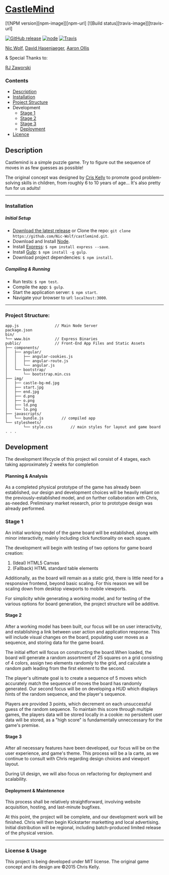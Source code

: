 # [CastleMind](tba)
[![NPM version][npm-image]][npm-url] [![Build status][travis-image]][travis-url]


[![GitHub release](https://img.shields.io/github/release/qubyte/rubidium.svg)](https://github.com/Nic-Wolf/castlemind)
[![node](https://img.shields.io/node/v/gh-badges.svg)](https://github.com/Nic-Wolf/castlemind)
[![Travis](https://img.shields.io/travis/joyent/node.svg)](https://travis-ci.org/Nic-Wolf/castlemind.svg?branch=master)

[Nic Wolf](https://github.com/Nic-Wolf), [David Hasenjaeger](https://github.com/GerryFudd), [Aaron Ollis](https://github.com/aollis)

& Special Thanks to:

[RJ Zaworski](https://github.com/rjz)

### Contents
- [Description](#description)
- [Installation](#installation)
- [Project Structure](#project-structure)
- Development
    - [Stage 1](#stage-1)
    - [Stage 2](#stage-2)
    - [Stage 3](#stage-3)
    - [Deployment](#deployment-&-Maintenance)
- [Licence](#license-&-usage)

## Description
Castlemind is a simple puzzle game. Try to figure out the sequence of moves in as few guesses as possible!

The original concept was designed by [Cris Kelly](http://www.portlandcodeschool.com/meettheteam) to promote good problem-solving skills in children, from roughly 6 to 10 years of age... It's also pretty fun for us adults!

---

### Installation

##### Initial Setup
- [Download the latest release](https://github.com/Nic-Wolf/castlemind/archive/master.zip) or Clone the repo: `git clone https://github.com/Nic-Wolf/castlemind.git`.
- Download and Install [Node](https://nodejs.org/download).
- Install [Express](http://expressjs.com): `$ npm install express --save`.
- Install [Gulp](http://gulpjs.com): `$ npm install -g gulp`.
- Download project dependencies: `$ npm install`.

##### Compiling & Running
- Run tests: `$ npm test`.
- Compile the app: `$ gulp`.
- Start the application server: `$ npm start`.
- Navigate your browser to url: `localhost:3000`.

---

### Project Structure:
```
app.js                // Main Node Server
package.json
bin/ 
└── www.bin           // Express Binaries
public/               // Front-End App Files and Static Assets
├── components/
│   ├── angular/
│   │   ├── angular-cookies.js
│   │   ├── angular-route.js
│   │   └── angular.js
│   └── bootstrap/
│       └── bootstrap.min.css
├── img/
│   ├── castle-bg-md.jpg
│   ├── start.jpg
│   ├── end.jpg
│   ├── d.png
│   ├── o.png
│   ├── ld.png
│   └── lo.png
├── javascripts/
│   └── bundle.js        // compiled app
└── stylesheets/
        └── style.css        // main styles for layout and game board
. . .
```

## Development
The development lifecycle of this project wil consist of 4 stages, each taking approximately 2 weeks for completion

#### Planning & Analysis
As a completed physical prototype of the game has already been established, our design and development choices will be heavily reliant on the previously-established model, and on further collaboration with Chris, as-needed.
Preliminary market research, prior to prototype design was already performed.

### Stage 1
An initial working model of the game board will be established, along with minor interactivity, mainly including click functionality on each square.

The development will begin with testing of two options for game board creation:

1. (Ideal) HTML5 Canvas
2. (Fallback) HTML standard table elements

Additionally, as the board will remain as a static grid, there is little need for a responsive frontend, beyond basic scaling. For this reason we will be scaling down from desktop viewports to mobile viewports.

For simplicity while generating a working model, and for testing of the various options for board generation, the project structure will be additive.

#### Stage 2
After a working model has been built, our focus will be on user interactivity, and establishing a link between user action and application response. This will include visual changes on the board, populating user moves as a sequence, and storing data for the game board.

The initial effort will focus on constructing the board.When loaded, the board will generate a random assortment of 25 squares on a grid consisting of 4 colors, assign two elements randomly to the grid, and calculate a random path leading from the first element to the second.

The player's ultimate goal is to create a sequence of 5 moves which accurately match the sequence of moves the board has randomly generated. Our second focus will be on developing a HUD which displays hints of the random sequence, and the player's sequence.

Players are provided 3 points, which decrement on each unsuccessful guess of the random sequence. To maintain this score through multiple games, the players data will be stored locally in a cookie: no persistent user data will be stored, as a "high score" is fundamentally unneccessary for the game's premise.

#### Stage 3
After all necessary features have been developed, our focus will be on the user experience, and game's theme. This process will be a la carte, as we continue to consult with Chris regarding design choices and viewport layout.

During UI design, we will also focus on refactoring for deployment and scalability.

#### Deployment & Maintenence
This process shall be relatively straightforward, involving website acquisition, hosting, and last-minute bugfixes.

At this point, the project will be complete, and our development work will be finished. Chris will then begin Kickstarter marketting and local advertising. Initial distribution will be regional, including batch-produced limited release of the physical version.

---

### License & Usage
This project is being developed under MIT license.
The original game concept and its design are &copy;2015 Chris Kelly.
